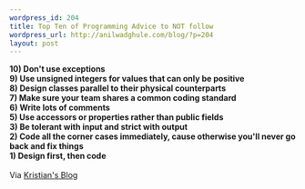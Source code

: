 ```yaml
--- 
wordpress_id: 204
title: Top Ten of Programming Advice to NOT follow
wordpress_url: http://anilwadghule.com/blog/?p=204
layout: post
---
```

<strong>10) Don't use exceptions</strong><br /><strong>9) Use unsigned integers for values that can only be positive</strong><br /><strong>8) Design classes parallel to their physical counterparts</strong><br /><strong>7) Make sure your team shares a common coding standard</strong><br /><strong>6) Write lots of comments</strong><br /><strong>5) Use accessors or properties rather than public fields</strong><br /><strong>3) Be tolerant with input and strict with output</strong><br /><strong>2) Code all the corner cases immediately, cause otherwise you'll never go back and fix things</strong><br /><strong>1) Design first, then code</strong><br /><br />Via <a href="http://www.chrylers.com/weblog/topten.php">Kristian's Blog</a>
